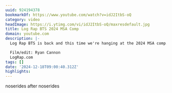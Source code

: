 ```yaml
---
uuid: 924194378
bookmarkOf: https://www.youtube.com/watch?v=idJ2ItbS-oQ
category: video
headImage: https://i.ytimg.com/vi/idJ2ItbS-oQ/maxresdefault.jpg
title: Log Rap BTS 2024 MSA Comp
domain: youtube.com
description: |-
  Log Rap BTS is back and this time we're hanging at the 2024 MSA comp. The MSA event is special because it acts as the premier coalition event for the year (in our eyes) bringing clubs from all over the world to first point malibu. Shoutout to the Malibu Surfing Association for another great event.

  Film/edit: Ryan Cannon
  LogRap.com
tags: []
date: '2024-12-18T09:00:40.312Z'
highlights:
---
```


noserides after noserides

